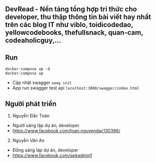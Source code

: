 ## DevRead - Nền tảng tổng hợp tri thức cho developer, thu thập thông tin bài viết hay nhất trên các blog IT như viblo, toidicodedao, yellowcodebooks, thefullsnack, quan-cam, codeaholicguy,...

## Run
```
docker-compose up -d
docker-compose up
```

- Cập nhật swagger ```swag init```
- App run swagger test api ```localhost:3000/swagger/index.html```

## Người phát triển
1. Nguyễn Đắc Toàn
- Người sáng lập dự án, developer
- https://www.facebook.com/toan.nguyendac130396/

2. Nguyễn Văn An
- Đồng sáng lập dự án, developer
- https://www.facebook.com/apkadmin1
